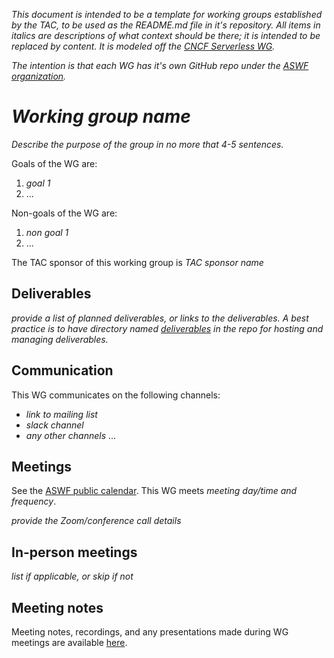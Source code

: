 _This document is intended to be a template for working groups established by the TAC, to be used as the README.md file in it's repository. All items in italics are descriptions of what context should be there; it is intended to be replaced by content. It is modeled off the [CNCF Serverless WG](https://github.com/cncf/wg-serverless)._

_The intention is that each WG has it's own GitHub repo under the [ASWF organization](https://github.com/AcademySoftwareFoundation)._

# _Working group name_

_Describe the purpose of the group in no more that 4-5 sentences._

Goals of the WG are:

1. _goal 1_
2. ...

Non-goals of the WG are:

1. _non goal 1_
2. ...

The TAC sponsor of this working group is _TAC sponsor name_

## Deliverables

_provide a list of planned deliverables, or links to the deliverables. A best practice is to have directory named [deliverables](deliverables) in the repo for hosting and managing deliverables._

## Communication

This WG communicates on the following channels:

- _link to mailing list_
- _slack channel_
- _any other channels_
...

## Meetings

See the [ASWF public calendar](https://lists.aswf.io/calendar). This WG meets _meeting day/time and frequency_. 

_provide the Zoom/conference call details_

## In-person meetings

_list if applicable, or skip if not_

## Meeting notes

Meeting notes, recordings, and any presentations made during WG meetings are available [here](meetings).
